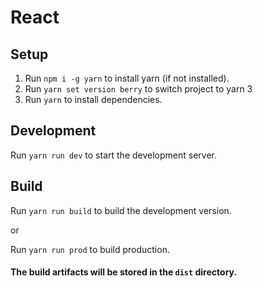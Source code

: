 # React

## Setup

1. Run `npm i -g yarn` to install yarn (if not installed).
2. Run `yarn set version berry` to switch project to yarn 3
3. Run `yarn` to install dependencies.

## Development

Run `yarn run dev` to start the development server.

## Build

Run `yarn run build` to build the development version.

or

Run `yarn run prod` to build production. 


#### The build artifacts will be stored in the `dist` directory.
